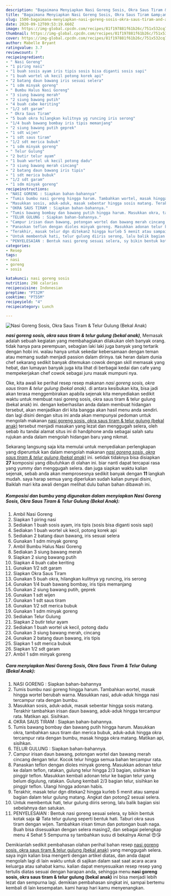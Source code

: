 ```yaml
---
description: "Bagaimana Menyiapkan Nasi Goreng Sosis, Okra Saus Tiram &amp;amp; Telur Gulung (Bekal Anak), Bikin Ngiler"
title: "Bagaimana Menyiapkan Nasi Goreng Sosis, Okra Saus Tiram &amp;amp; Telur Gulung (Bekal Anak), Bikin Ngiler"
slug: 1500-bagaimana-menyiapkan-nasi-goreng-sosis-okra-saus-tiram-and-amp-telur-gulung-bekal-anak-bikin-ngiler
date: 2020-09-12T09:53:19.660Z
image: https://img-global.cpcdn.com/recipes/81f197881f61b26c/751x532cq70/nasi-goreng-sosis-okra-saus-tiram-telur-gulung-bekal-anak-foto-resep-utama.jpg
thumbnail: https://img-global.cpcdn.com/recipes/81f197881f61b26c/751x532cq70/nasi-goreng-sosis-okra-saus-tiram-telur-gulung-bekal-anak-foto-resep-utama.jpg
cover: https://img-global.cpcdn.com/recipes/81f197881f61b26c/751x532cq70/nasi-goreng-sosis-okra-saus-tiram-telur-gulung-bekal-anak-foto-resep-utama.jpg
author: Mabelle Bryant
ratingvalue: 3.7
reviewcount: 7
recipeingredient:
- " Nasi Goreng"
- "1 piring nasi"
- "1 buah sosis ayam iris tipis sosis bisa diganti sosis sapi"
- "1 buah wortel uk kecil potong korek api"
- "2 batang daun bawang iris sesuai selera"
- "1 sdm minyak goreng"
- " Bumbu Halus Nasi Goreng"
- "3 siung bawang merah"
- "2 siung bawang putih"
- "4 buah cabe keriting"
- "1/2 sdt garam"
- " Okra Saus Tiram"
- "5 buah okra hilangkan kulitnya yg runcing iris serong"
- "1/4 buah bawang bombay iris tipis memanjang"
- "2 siung bawang putih geprek"
- "1 sdt wijen"
- "1 sdt saus tiram"
- "1/2 sdt merica bubuk"
- "1 sdm minyak goreng"
- " Telur Gulung"
- "2 butir telur ayam"
- "1 buah wortel uk kecil potong dadu"
- "3 siung bawang merah cincang"
- "2 batang daun bawang iris tipis"
- "1 sdt merica bubuk"
- "1/2 sdt garam"
- "1 sdm minyak goreng"
recipeinstructions:
- "NASI GORENG : Siapkan bahan-bahannya"
- "Tumis bumbu nasi goreng hingga harum. Tambahkan wortel, masak hingga wortel berubah warna. Masukkan nasi, aduk-aduk hingga nasi tercampur rata dengan bumbu."
- "Masukkan sosis, aduk-aduk, masak sebentar hingga sosis matang. Terakhir tambahkan irisan daun bawang, aduk-aduk hingga tercampur rata. Matikan api. Sisihkan."
- "OKRA SAUS TIRAM : Siapkan bahan-bahannya."
- "Tumis bawang bombay dan bawang putih hingga harum. Masukkan okra, tambahkan saus tiram dan merica bubuk, aduk-aduk hingga okra tercampur rata dengan bumbu, masak hingga okra matang. Matikan api, sisihkan."
- "TELUR GULUNG : Siapkan bahan-bahannya."
- "Campur irisan daun bawang, potongan wortel dan bawang merah cincang dengan telur. Kocok telur hingga semua bahan tercampur rata."
- "Panaskan teflon dengan dioles minyak goreng. Masukkan adonan telur ke dalam teflon, ratakan, gulung telur hingga 2/3 bagian, sisihkan ke pinggir teflon. Masukkan kembali adonan telur ke bagian telur yang belum digulung, ratakan. Gulung kembali 2/3 bagian telur, sisihkan ke pinggir teflon. Ulangi hingga adonan habis."
- "Terakhir, masak telur dgn ditekan2 hingga kurleb 5 menit atau sampai bagian dalam telur gulung matang. Angkat dan potong2 sesuai selera."
- "Untuk membentuk hati, telur gulung diiris serong, lalu balik bagian sisi sebelahnya dan satukan."
- "PENYELESAIAN : Bentuk nasi goreng sesuai selera, sy bikin bentuk kotak saja 😁 Tata telur gulung seperti bentuk hati. Taburi okra saus tiram dengan wijen. Tambahkan irisan timun dan potongan buah naga. Buah bisa disesuaikan dengan selera masing2, dan sebagai pelengkap menu 4 Sehat 5 Sempurna sy tambahkan susu di bekalnya Akmal 😍😘"
categories:
- Resep
tags:
- nasi
- goreng
- sosis

katakunci: nasi goreng sosis 
nutrition: 298 calories
recipecuisine: Indonesian
preptime: "PT32M"
cooktime: "PT55M"
recipeyield: "4"
recipecategory: Lunch

---
```



![Nasi Goreng Sosis, Okra Saus Tiram &amp; Telur Gulung (Bekal Anak)](https://img-global.cpcdn.com/recipes/81f197881f61b26c/751x532cq70/nasi-goreng-sosis-okra-saus-tiram-telur-gulung-bekal-anak-foto-resep-utama.jpg)

<b><i>nasi goreng sosis, okra saus tiram &amp; telur gulung (bekal anak)</i></b>, Memasak adalah sebuah kegiatan yang membahagiakan dilakukan oleh banyak orang. tidak hanya para perempuan, sebagian laki laki juga banyak yang tertarik dengan hobi ini. walau hanya untuk sekedar kebersamaan dengan teman atau memang sudah menjadi passion dalam dirinya. tak heran dalam dunia chef sekarang sedikit banyak ditemukan cowok dengan skill memasak yang hebat, dan lumayan banyak juga kita lihat di berbagai kedai dan cafe yang mempekerjakan chef cowok sebagai juru masak mumpuni nya.



Oke, kita awali ke perihal resep resep makanan <i>nasi goreng sosis, okra saus tiram &amp; telur gulung (bekal anak)</i>. di antara kesibukan kita, bisa jadi akan terasa menggembirakan apabila sejenak kita menyediakan sedikit waktu untuk membuat nasi goreng sosis, okra saus tiram &amp; telur gulung (bekal anak) ini. dengan keberhasilan anda dalam membuat hidangan tersebut, akan menjadikan diri kita bangga akan hasil menu anda sendiri. dan lagi disini dengan situs ini anda akan mempunyai pedoman untuk mengolah makanan <u>nasi goreng sosis, okra saus tiram &amp; telur gulung (bekal anak)</u> tersebut menjadi masakan yang lezat dan menggugah selera, oleh sebab itu tandai alamat situs ini di handphone anda sebagai salah satu rujukan anda dalam mengolah hidangan baru yang nikmat.


Sekarang langsung saja kita memulai untuk menyediakan perlengkapan yang diperuntuk kan dalam mengolah makanan <u><i>nasi goreng sosis, okra saus tiram &amp; telur gulung (bekal anak)</i></u> ini. setidak tidaknya bisa disiapkan <b>27</b> komposisi yang dibutuhkan di olahan ini. biar nanti dapat tercapai rasa yang yummy dan menggugah selera. dan juga siapkan waktu kalian sejenak, sebab anda akan memprosesnya sedikit banyak dengan <b>11</b> langkah mudah. saya harap semua yang diperlukan sudah kalian punyai disini, Baiklah mari kita awali dengan melihat dulu bahan bahan dibawah ini.

<!--inarticleads1-->

##### Komposisi dan bumbu yang digunakan dalam menyiapkan Nasi Goreng Sosis, Okra Saus Tiram &amp; Telur Gulung (Bekal Anak):

1. Ambil  Nasi Goreng
1. Siapkan 1 piring nasi
1. Sediakan 1 buah sosis ayam, iris tipis (sosis bisa diganti sosis sapi)
1. Sediakan 1 buah wortel uk kecil, potong korek api
1. Sediakan 2 batang daun bawang, iris sesuai selera
1. Gunakan 1 sdm minyak goreng
1. Ambil  Bumbu Halus Nasi Goreng
1. Sediakan 3 siung bawang merah
1. Siapkan 2 siung bawang putih
1. Siapkan 4 buah cabe keriting
1. Gunakan 1/2 sdt garam
1. Siapkan  Okra Saus Tiram
1. Gunakan 5 buah okra, hilangkan kulitnya yg runcing, iris serong
1. Gunakan 1/4 buah bawang bombay, iris tipis memanjang
1. Gunakan 2 siung bawang putih, geprek
1. Gunakan 1 sdt wijen
1. Gunakan 1 sdt saus tiram
1. Gunakan 1/2 sdt merica bubuk
1. Gunakan 1 sdm minyak goreng
1. Sediakan  Telur Gulung
1. Siapkan 2 butir telur ayam
1. Sediakan 1 buah wortel uk kecil, potong dadu
1. Gunakan 3 siung bawang merah, cincang
1. Gunakan 2 batang daun bawang, iris tipis
1. Siapkan 1 sdt merica bubuk
1. Siapkan 1/2 sdt garam
1. Ambil 1 sdm minyak goreng




<!--inarticleads2-->

##### Cara menyiapkan Nasi Goreng Sosis, Okra Saus Tiram &amp; Telur Gulung (Bekal Anak):

1. NASI GORENG : Siapkan bahan-bahannya
1. Tumis bumbu nasi goreng hingga harum. Tambahkan wortel, masak hingga wortel berubah warna. Masukkan nasi, aduk-aduk hingga nasi tercampur rata dengan bumbu.
1. Masukkan sosis, aduk-aduk, masak sebentar hingga sosis matang. Terakhir tambahkan irisan daun bawang, aduk-aduk hingga tercampur rata. Matikan api. Sisihkan.
1. OKRA SAUS TIRAM : Siapkan bahan-bahannya.
1. Tumis bawang bombay dan bawang putih hingga harum. Masukkan okra, tambahkan saus tiram dan merica bubuk, aduk-aduk hingga okra tercampur rata dengan bumbu, masak hingga okra matang. Matikan api, sisihkan.
1. TELUR GULUNG : Siapkan bahan-bahannya.
1. Campur irisan daun bawang, potongan wortel dan bawang merah cincang dengan telur. Kocok telur hingga semua bahan tercampur rata.
1. Panaskan teflon dengan dioles minyak goreng. Masukkan adonan telur ke dalam teflon, ratakan, gulung telur hingga 2/3 bagian, sisihkan ke pinggir teflon. Masukkan kembali adonan telur ke bagian telur yang belum digulung, ratakan. Gulung kembali 2/3 bagian telur, sisihkan ke pinggir teflon. Ulangi hingga adonan habis.
1. Terakhir, masak telur dgn ditekan2 hingga kurleb 5 menit atau sampai bagian dalam telur gulung matang. Angkat dan potong2 sesuai selera.
1. Untuk membentuk hati, telur gulung diiris serong, lalu balik bagian sisi sebelahnya dan satukan.
1. PENYELESAIAN : Bentuk nasi goreng sesuai selera, sy bikin bentuk kotak saja 😁 Tata telur gulung seperti bentuk hati. Taburi okra saus tiram dengan wijen. Tambahkan irisan timun dan potongan buah naga. Buah bisa disesuaikan dengan selera masing2, dan sebagai pelengkap menu 4 Sehat 5 Sempurna sy tambahkan susu di bekalnya Akmal 😍😘




Demikianlah sedikit pembahasan olahan perihal bahan resep <u>nasi goreng sosis, okra saus tiram &amp; telur gulung (bekal anak)</u> yang menggugah selera. saya ingin kalian bisa mengerti dengan artikel diatas, dan anda dapat mengolah lagi di lain waktu untuk di sajikan dalam saat saat acara acara keluarga atau sahabat kamu. kalian dapat menyesuaikan resep resep yang tertulis diatas sesuai dengan harapan anda, sehingga menu <b>nasi goreng sosis, okra saus tiram &amp; telur gulung (bekal anak)</b> ini bisa menjadi lebih lezat dan sempurna lagi. demikian pembahasan singkat ini, sampai bertemu kembali di lain kesempatan. kami harap hari kamu menyenangkan.
